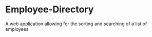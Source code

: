 # Employee-Directory
A web application allowing for the sorting and searching of a list of employees 
